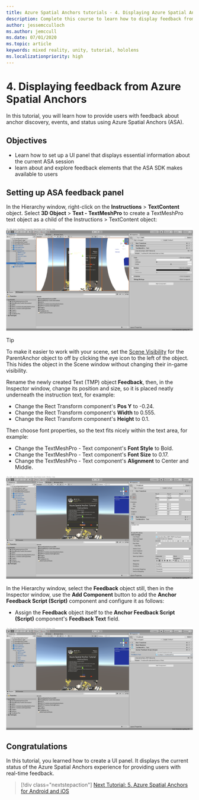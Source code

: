 ```yaml
---
title: Azure Spatial Anchors tutorials - 4. Displaying Azure Spatial Anchors feedback
description: Complete this course to learn how to display feedback from Azure Spatial Anchors in a mixed reality application.
author: jessemcculloch
ms.author: jemccull
ms.date: 07/01/2020
ms.topic: article
keywords: mixed reality, unity, tutorial, hololens
ms.localizationpriority: high
---
```


# 4. Displaying feedback from Azure Spatial Anchors

In this tutorial, you will learn how to provide users with feedback about anchor discovery, events, and status using Azure Spatial Anchors (ASA).

## Objectives

* Learn how to set up a UI panel that displays essential information about the current ASA session
* learn about and explore feedback elements that the ASA SDK makes available to users

## Setting up ASA feedback panel

In the Hierarchy window, right-click on the **Instructions** > **TextContent** object. Select **3D Object** > **Text - TextMeshPro** to create a TextMeshPro text object as a child of the Instructions > TextContent object:

![Unity with newly created TextMeshPro object selected](images/mr-learning-asa/asa-04-section1-step1-1.png)

> [!TIP]
> To make it easier to work with your scene, set the  <a href="https://docs.unity3d.com/Manual/SceneVisibility.html" target="_blank">Scene Visibility</a> for the ParentAnchor object to off by clicking the eye icon to the left of the object. This hides the object in the Scene window without changing their in-game visibility.

Rename the newly created Text (TMP) object **Feedback**, then, in the Inspector window, change its position and size, so it is placed neatly underneath the instruction text, for example:

* Change the Rect Transform component's **Pos Y** to -0.24.
* Change the Rect Transform component's **Width** to 0.555.
* Change the Rect Transform component's **Height** to 0.1.

Then choose font properties, so the text fits nicely within the text area, for example:

* Change the TextMeshPro - Text component's **Font Style** to Bold.
* Change the TextMeshPro - Text component's **Font Size** to 0.17.
* Change the TextMeshPro - Text component's **Alignment** to Center and Middle.

![Unity with Feedback object configured](images/mr-learning-asa/asa-04-section1-step1-2.png)

In the Hierarchy window, select the **Feedback** object still, then in the Inspector window, use the **Add Component** button to add the **Anchor Feedback Script (Script)** component and configure it as follows:

* Assign the **Feedback** object itself to the **Anchor Feedback Script (Script)** component's **Feedback Text** field.

![Unity with Anchor Feedback Script component configured](images/mr-learning-asa/asa-04-section1-step1-3.png)

## Congratulations

In this tutorial, you learned how to create a UI panel. It displays the current status of the Azure Spatial Anchors experience for providing users with real-time feedback.

> [!div class="nextstepaction"]
> [Next Tutorial: 5. Azure Spatial Anchors for Android and iOS](mr-learning-asa-05.md)
